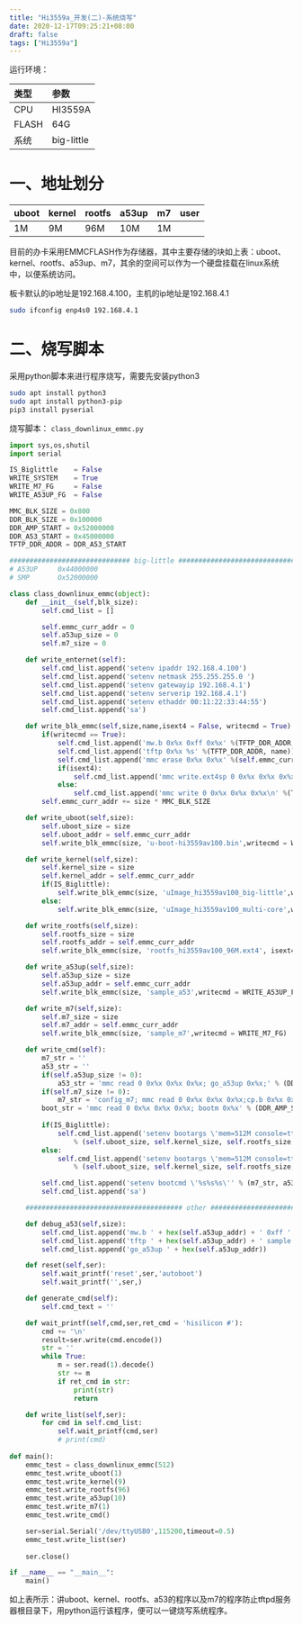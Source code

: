 ```yaml
---
title: "Hi3559a_开发(二)-系统烧写"
date: 2020-12-17T09:25:21+08:00
draft: false
tags: ["Hi3559a"]
---
```


运行环境：

| 类型 | 参数 |
|:--------|:-------------|
| CPU | HI3559A |
| FLASH | 64G |
| 系统 | big-little |

# 一、地址划分

| uboot | kernel | rootfs | a53up | m7 | user |
|:--------|:-------------|:--------|:-------------|:--------|:-------------|
|1M|9M|96M|10M|1M||

目前的办卡采用EMMCFLASH作为存储器，其中主要存储的块如上表：uboot、kernel、rootfs、a53up、m7，其余的空间可以作为一个硬盘挂载在linux系统中，以便系统访问。

板卡默认的ip地址是192.168.4.100，主机的ip地址是192.168.4.1
```bash
sudo ifconfig enp4s0 192.168.4.1
```

# 二、烧写脚本
采用python脚本来进行程序烧写，需要先安装python3
```bash
sudo apt install python3
sudo apt install python3-pip
pip3 install pyserial
```
烧写脚本：
```class_downlinux_emmc.py```

```python
import sys,os,shutil
import serial

IS_Biglittle    = False
WRITE_SYSTEM    = True
WRITE_M7_FG     = False
WRITE_A53UP_FG  = False

MMC_BLK_SIZE = 0x800
DDR_BLK_SIZE = 0x100000
DDR_AMP_START = 0x52000000
DDR_A53_START = 0x45000000
TFTP_DDR_ADDR = DDR_A53_START

############################## big-little ##############################3333
# A53UP     0x44000000
# SMP       Ox52000000

class class_downlinux_emmc(object):
    def __init__(self,blk_size):
        self.cmd_list = []

        self.emmc_curr_addr = 0
        self.a53up_size = 0
        self.m7_size = 0

    def write_enternet(self):
        self.cmd_list.append('setenv ipaddr 192.168.4.100')
        self.cmd_list.append('setenv netmask 255.255.255.0 ')
        self.cmd_list.append('setenv gatewayip 192.168.4.1')
        self.cmd_list.append('setenv serverip 192.168.4.1')
        self.cmd_list.append('setenv ethaddr 00:11:22:33:44:55')
        self.cmd_list.append('sa')

    def write_blk_emmc(self,size,name,isext4 = False, writecmd = True):
        if(writecmd == True):
            self.cmd_list.append('mw.b 0x%x 0xff 0x%x' %(TFTP_DDR_ADDR, size * DDR_BLK_SIZE))
            self.cmd_list.append('tftp 0x%x %s' %(TFTP_DDR_ADDR, name))
            self.cmd_list.append('mmc erase 0x%x 0x%x' %(self.emmc_curr_addr, size * MMC_BLK_SIZE))
            if(isext4):
                self.cmd_list.append('mmc write.ext4sp 0 0x%x 0x%x 0x%x\n' %(TFTP_DDR_ADDR, self.emmc_curr_addr, size * MMC_BLK_SIZE))   
            else:
                self.cmd_list.append('mmc write 0 0x%x 0x%x 0x%x\n' %(TFTP_DDR_ADDR, self.emmc_curr_addr, size * MMC_BLK_SIZE))     
        self.emmc_curr_addr += size * MMC_BLK_SIZE

    def write_uboot(self,size):
        self.uboot_size = size
        self.uboot_addr = self.emmc_curr_addr
        self.write_blk_emmc(size, 'u-boot-hi3559av100.bin',writecmd = WRITE_SYSTEM)

    def write_kernel(self,size):
        self.kernel_size = size     
        self.kernel_addr = self.emmc_curr_addr
        if(IS_Biglittle):
            self.write_blk_emmc(size, 'uImage_hi3559av100_big-little',writecmd = WRITE_SYSTEM)
        else:
            self.write_blk_emmc(size, 'uImage_hi3559av100_multi-core',writecmd = WRITE_SYSTEM)

    def write_rootfs(self,size):
        self.rootfs_size = size
        self.rootfs_addr = self.emmc_curr_addr
        self.write_blk_emmc(size, 'rootfs_hi3559av100_96M.ext4', isext4 = True, writecmd = WRITE_SYSTEM)

    def write_a53up(self,size):
        self.a53up_size = size
        self.a53up_addr = self.emmc_curr_addr
        self.write_blk_emmc(size, 'sample_a53',writecmd = WRITE_A53UP_FG)

    def write_m7(self,size):
        self.m7_size = size
        self.m7_addr = self.emmc_curr_addr
        self.write_blk_emmc(size, 'sample_m7',writecmd = WRITE_M7_FG)

    def write_cmd(self):
        m7_str = ''
        a53_str = ''
        if(self.a53up_size != 0):
            a53_str = 'mmc read 0 0x%x 0x%x 0x%x; go_a53up 0x%x;' % (DDR_A53_START, self.a53up_addr, self.a53up_size * MMC_BLK_SIZE, DDR_A53_START)
        if(self.m7_size != 0):
            m7_str = 'config_m7; mmc read 0 0x%x 0x%x 0x%x;cp.b 0x%x 0x19000000 0x%x; go_m7;' % (DDR_AMP_START, self.m7_addr, self.m7_size * MMC_BLK_SIZE, DDR_AMP_START, self.m7_size * DDR_BLK_SIZE)
        boot_str = 'mmc read 0 0x%x 0x%x 0x%x; bootm 0x%x' % (DDR_AMP_START, self.kernel_addr, self.kernel_size * MMC_BLK_SIZE, DDR_AMP_START)
        
        if(IS_Biglittle):
            self.cmd_list.append('setenv bootargs \'mem=512M console=ttyAMA0,115200 clk_ignore_unused rw init=/linuxrc rootwait ip=192.168.4.100:::::eth0 root=/dev/mmcblk0p3 rootfstype=ext4 blkdevparts=mmcblk0:%dM(uboot),%dM(kernel),%dM(rootfs),%dM(a53up),10M(M7),-(user)\''\
                % (self.uboot_size, self.kernel_size, self.rootfs_size, self.a53up_size))
        else:
            self.cmd_list.append('setenv bootargs \'mem=512M console=ttyAMA0,115200 clk_ignore_unused rw rootwait ip=192.168.4.100:::::eth0 root=/dev/mmcblk0p3 rootfstype=ext4 blkdevparts=mmcblk0:%dM(uboot),%dM(kernel),%dM(rootfs),%dM(a53up),10M(M7),-(user)\''\
                % (self.uboot_size, self.kernel_size, self.rootfs_size, self.a53up_size))   

        self.cmd_list.append('setenv bootcmd \'%s%s%s\'' % (m7_str, a53_str, boot_str))
        self.cmd_list.append('sa')

    ####################################### other ################################################

    def debug_a53(self,size):
        self.cmd_list.append('mw.b ' + hex(self.a53up_addr) + ' 0xff ' + hex(size * self.ddr_size))
        self.cmd_list.append('tftp ' + hex(self.a53up_addr) + ' sample.bin')
        self.cmd_list.append('go_a53up ' + hex(self.a53up_addr))

    def reset(self,ser):
        self.wait_printf('reset',ser,'autoboot')
        self.wait_printf('',ser,)

    def generate_cmd(self):
        self.cmd_text = ''

    def wait_printf(self,cmd,ser,ret_cmd = 'hisilicon #'):
        cmd += '\n'
        result=ser.write(cmd.encode())
        str = ''
        while True:
            m = ser.read(1).decode()
            str += m
            if ret_cmd in str:
                print(str)
                return

    def write_list(self,ser):
        for cmd in self.cmd_list:
            self.wait_printf(cmd,ser)
            # print(cmd)
            
def main():
    emmc_test = class_downlinux_emmc(512)
    emmc_test.write_uboot(1)
    emmc_test.write_kernel(9)
    emmc_test.write_rootfs(96)
    emmc_test.write_a53up(10)
    emmc_test.write_m7(1)
    emmc_test.write_cmd()

    ser=serial.Serial('/dev/ttyUSB0',115200,timeout=0.5)
    emmc_test.write_list(ser)
        
    ser.close()

if __name__ == "__main__":
    main()
```

如上表所示：讲uboot、kernel、rootfs、a53的程序以及m7的程序防止tftpd服务器根目录下，用python运行该程序，便可以一键烧写系统程序。

